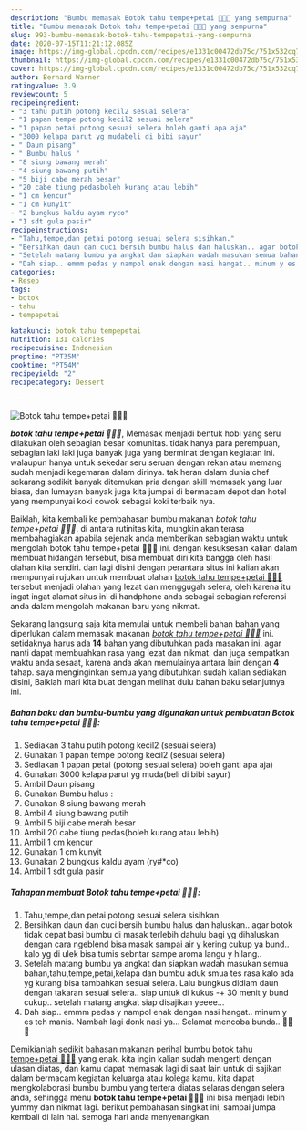 ```yaml
---
description: "Bumbu memasak Botok tahu tempe+petai 🤤🤤🤤 yang sempurna"
title: "Bumbu memasak Botok tahu tempe+petai 🤤🤤🤤 yang sempurna"
slug: 993-bumbu-memasak-botok-tahu-tempepetai-yang-sempurna
date: 2020-07-15T11:21:12.085Z
image: https://img-global.cpcdn.com/recipes/e1331c00472db75c/751x532cq70/botok-tahu-tempepetai-🤤🤤🤤-foto-resep-utama.jpg
thumbnail: https://img-global.cpcdn.com/recipes/e1331c00472db75c/751x532cq70/botok-tahu-tempepetai-🤤🤤🤤-foto-resep-utama.jpg
cover: https://img-global.cpcdn.com/recipes/e1331c00472db75c/751x532cq70/botok-tahu-tempepetai-🤤🤤🤤-foto-resep-utama.jpg
author: Bernard Warner
ratingvalue: 3.9
reviewcount: 5
recipeingredient:
- "3 tahu putih potong kecil2 sesuai selera"
- "1 papan tempe potong kecil2 sesuai selera"
- "1 papan petai potong sesuai selera boleh ganti apa aja"
- "3000 kelapa parut yg mudabeli di bibi sayur"
- " Daun pisang"
- " Bumbu halus "
- "8 siung bawang merah"
- "4 siung bawang putih"
- "5 biji cabe merah besar"
- "20 cabe tiung pedasboleh kurang atau lebih"
- "1 cm kencur"
- "1 cm kunyit"
- "2 bungkus kaldu ayam ryco"
- "1 sdt gula pasir"
recipeinstructions:
- "Tahu,tempe,dan petai potong sesuai selera sisihkan."
- "Bersihkan daun dan cuci bersih bumbu halus dan haluskan.. agar botok tidak cepat basi bumbu di masak terlebih dahulu bagi yg dihaluskan dengan cara ngeblend bisa masak sampai air y kering cukup ya bund.. kalo yg di ulek bisa tumis sebntar sampe aroma langu y hilang.."
- "Setelah matang bumbu ya angkat dan siapkan wadah masukan semua bahan,tahu,tempe,petai,kelapa dan bumbu aduk smua tes rasa kalo ada yg kurang bisa tambahkan sesuai selera. Lalu bungkus didlam daun dengan takaran sesuai selera.. siap untuk di kukus -+ 30 menit y bund cukup.. setelah matang angkat siap disajikan yeeee..."
- "Dah siap.. emmm pedas y nampol enak dengan nasi hangat.. minum y es teh manis. Nambah lagi donk nasi ya... Selamat mencoba bunda.. 👩‍🍳🙋"
categories:
- Resep
tags:
- botok
- tahu
- tempepetai

katakunci: botok tahu tempepetai 
nutrition: 131 calories
recipecuisine: Indonesian
preptime: "PT35M"
cooktime: "PT54M"
recipeyield: "2"
recipecategory: Dessert

---
```



![Botok tahu tempe+petai 🤤🤤🤤](https://img-global.cpcdn.com/recipes/e1331c00472db75c/751x532cq70/botok-tahu-tempepetai-🤤🤤🤤-foto-resep-utama.jpg)

<b><i>botok tahu tempe+petai 🤤🤤🤤</i></b>, Memasak menjadi bentuk hobi yang seru dilakukan oleh sebagian besar komunitas. tidak hanya para perempuan, sebagian laki laki juga banyak juga yang berminat dengan kegiatan ini. walaupun hanya untuk sekedar seru seruan dengan rekan atau memang sudah menjadi kegemaran dalam dirinya. tak heran dalam dunia chef sekarang sedikit banyak ditemukan pria dengan skill memasak yang luar biasa, dan lumayan banyak juga kita jumpai di bermacam depot dan hotel yang mempunyai koki cowok sebagai koki terbaik nya.



Baiklah, kita kembali ke pembahasan bumbu makanan <i>botok tahu tempe+petai 🤤🤤🤤</i>. di antara rutinitas kita, mungkin akan terasa membahagiakan apabila sejenak anda memberikan sebagian waktu untuk mengolah botok tahu tempe+petai 🤤🤤🤤 ini. dengan kesuksesan kalian dalam membuat hidangan tersebut, bisa membuat diri kita bangga oleh hasil olahan kita sendiri. dan lagi disini dengan perantara situs ini kalian akan mempunyai rujukan untuk membuat olahan <u>botok tahu tempe+petai 🤤🤤🤤</u> tersebut menjadi olahan yang lezat dan menggugah selera, oleh karena itu ingat ingat alamat situs ini di handphone anda sebagai sebagian referensi anda dalam mengolah makanan baru yang nikmat.


Sekarang langsung saja kita memulai untuk membeli bahan bahan yang diperlukan dalam memasak makanan <u><i>botok tahu tempe+petai 🤤🤤🤤</i></u> ini. setidaknya harus ada <b>14</b> bahan yang dibutuhkan pada masakan ini. agar nanti dapat membuahkan rasa yang lezat dan nikmat. dan juga sempatkan waktu anda sesaat, karena anda akan memulainya antara lain dengan <b>4</b> tahap. saya menginginkan semua yang dibutuhkan sudah kalian sediakan disini, Baiklah mari kita buat dengan melihat dulu bahan baku selanjutnya ini.

<!--inarticleads1-->

##### Bahan baku dan bumbu-bumbu yang digunakan untuk pembuatan Botok tahu tempe+petai 🤤🤤🤤:

1. Sediakan 3 tahu putih potong kecil2 (sesuai selera)
1. Gunakan 1 papan tempe potong kecil2 (sesuai selera)
1. Sediakan 1 papan petai (potong sesuai selera) boleh ganti apa aja)
1. Gunakan 3000 kelapa parut yg muda(beli di bibi sayur)
1. Ambil  Daun pisang
1. Gunakan  Bumbu halus :
1. Gunakan 8 siung bawang merah
1. Ambil 4 siung bawang putih
1. Ambil 5 biji cabe merah besar
1. Ambil 20 cabe tiung pedas(boleh kurang atau lebih)
1. Ambil 1 cm kencur
1. Gunakan 1 cm kunyit
1. Gunakan 2 bungkus kaldu ayam (ry#*co)
1. Ambil 1 sdt gula pasir




<!--inarticleads2-->

##### Tahapan membuat Botok tahu tempe+petai 🤤🤤🤤:

1. Tahu,tempe,dan petai potong sesuai selera sisihkan.
1. Bersihkan daun dan cuci bersih bumbu halus dan haluskan.. agar botok tidak cepat basi bumbu di masak terlebih dahulu bagi yg dihaluskan dengan cara ngeblend bisa masak sampai air y kering cukup ya bund.. kalo yg di ulek bisa tumis sebntar sampe aroma langu y hilang..
1. Setelah matang bumbu ya angkat dan siapkan wadah masukan semua bahan,tahu,tempe,petai,kelapa dan bumbu aduk smua tes rasa kalo ada yg kurang bisa tambahkan sesuai selera. Lalu bungkus didlam daun dengan takaran sesuai selera.. siap untuk di kukus -+ 30 menit y bund cukup.. setelah matang angkat siap disajikan yeeee...
1. Dah siap.. emmm pedas y nampol enak dengan nasi hangat.. minum y es teh manis. Nambah lagi donk nasi ya... Selamat mencoba bunda.. 👩‍🍳🙋




Demikianlah sedikit bahasan makanan perihal bumbu <u>botok tahu tempe+petai 🤤🤤🤤</u> yang enak. kita ingin kalian sudah mengerti dengan ulasan diatas, dan kamu dapat memasak lagi di saat lain untuk di sajikan dalam bermacam kegiatan keluarga atau kolega kamu. kita dapat mengkolaborasi bumbu bumbu yang tertera diatas selaras dengan selera anda, sehingga menu <b>botok tahu tempe+petai 🤤🤤🤤</b> ini bisa menjadi lebih yummy dan nikmat lagi. berikut pembahasan singkat ini, sampai jumpa kembali di lain hal. semoga hari anda menyenangkan.
